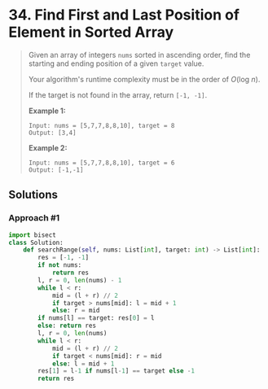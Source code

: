 # 34. Find First and Last Position of Element in Sorted Array

> Given an array of integers `nums` sorted in ascending order, find the starting and ending position of a given `target` value.
>
> Your algorithm's runtime complexity must be in the order of _O_\(log _n_\).
>
> If the target is not found in the array, return `[-1, -1]`.
>
> **Example 1:**
>
> ```text
> Input: nums = [5,7,7,8,8,10], target = 8
> Output: [3,4]
> ```
>
> **Example 2:**
>
> ```text
> Input: nums = [5,7,7,8,8,10], target = 6
> Output: [-1,-1]
> ```

## Solutions

### Approach \#1

```python
import bisect
class Solution:
    def searchRange(self, nums: List[int], target: int) -> List[int]:
        res = [-1, -1]
        if not nums:
            return res
        l, r = 0, len(nums) - 1
        while l < r:
            mid = (l + r) // 2
            if target > nums[mid]: l = mid + 1
            else: r = mid
        if nums[l] == target: res[0] = l 
        else: return res
        l, r = 0, len(nums)
        while l < r:
            mid = (l + r) // 2
            if target < nums[mid]: r = mid
            else: l = mid + 1
        res[1] = l-1 if nums[l-1] == target else -1
        return res
```

